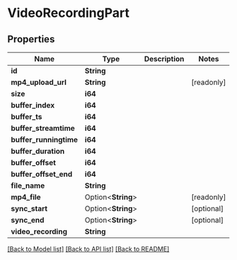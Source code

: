 # VideoRecordingPart

## Properties

Name | Type | Description | Notes
------------ | ------------- | ------------- | -------------
**id** | **String** |  | 
**mp4_upload_url** | **String** |  | [readonly]
**size** | **i64** |  | 
**buffer_index** | **i64** |  | 
**buffer_ts** | **i64** |  | 
**buffer_streamtime** | **i64** |  | 
**buffer_runningtime** | **i64** |  | 
**buffer_duration** | **i64** |  | 
**buffer_offset** | **i64** |  | 
**buffer_offset_end** | **i64** |  | 
**file_name** | **String** |  | 
**mp4_file** | Option<**String**> |  | [readonly]
**sync_start** | Option<**String**> |  | [optional]
**sync_end** | Option<**String**> |  | [optional]
**video_recording** | **String** |  | 

[[Back to Model list]](../README.md#documentation-for-models) [[Back to API list]](../README.md#documentation-for-api-endpoints) [[Back to README]](../README.md)


